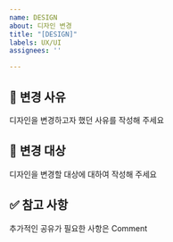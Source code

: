 ```yaml
---
name: DESIGN
about: 디자인 변경
title: "[DESIGN]"
labels: UX/UI
assignees: ''

---
```


## 🧐 변경 사유

디자인을 변경하고자 했던 사유를 작성해 주세요

## 🎯 변경 대상

디자인을 변경할 대상에 대하여 작성해 주세요

## ✅ 참고 사항

추가적인 공유가 필요한 사항은 Comment
